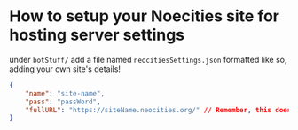 # How to setup your Noecities site for hosting server settings

under `botStuff/` add a file named `neocitiesSettings.json` formatted like so, adding your own site's details!

```json
{
    "name": "site-name",
    "pass": "passWord",
    "fullURL": "https://siteName.neocities.org/" // Remember, this does NOT have to be a neocities site, it can also be your owned domain!
}
```